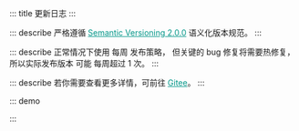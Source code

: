 ::: title 更新日志
:::

::: describe 严格遵循 <a style="color:#009688;" href="https://semver.org/lang/zh-CN/">Semantic Versioning 2.0.0</a> 语义化版本规范。
:::

::: describe 正常情况下使用 每周 发布策略， 但关键的 bug 修复将需要热修复，所以实际发布版本 可能 每周超过 1 次。
:::

::: describe 若你需要查看更多详情，可前往 <a style="color:#009688;" target="_blank" href="https://gitee.com/layui/layui-vue/releases">Gitee</a>。
:::

::: demo 
<template>
<lay-timeline>
<lay-timeline-item title="1.9.x">
    <ul> 
      <a name="1-9-8"></a> 
      <li> 
        <h3>1.9.9 <span class="layui-badge-rim">2023-03-30</span></h3> 
        <ul> 
          <li>[新增] layer 组件 moveOut 属性，默认只能在窗口内拖拽，如果你想让拖到窗外，那么设定 true 即可。</li>
          <li>[新增] layer 组件 moveEnd 回调函数，默认不会触发，如果你需要，设定 moveEnd: function(){} 即可。</li>
          <li>[新增] layer 组件 moveStart 回调函数，默认不会触发，如果你需要，设定 moveStart: function(){} 即可。</li>
          <li>[优化] es 产物 decode 没有被 Tree shaking, 从而造成应用构建产物体积过大的问题。</li>
        </ul>  
      </li>
    </ul>
    <ul> 
      <a name="1-9-8"></a> 
      <li> 
        <h3>1.9.8 <span class="layui-badge-rim">2023-03-30</span></h3> 
        <ul> 
          <li>[新增] upload 组件 onProgress 属性，上传过程回调，本质为 xhr.upload.onprogress 回调函数。</li>
          <li>[优化] table 组件 autoColsWidth 属性，支持树表的列宽计算。</li>
        </ul>  
      </li>
    </ul>
    <ul> 
      <a name="1-9-7"></a> 
      <li> 
        <h3>1.9.7 <span class="layui-badge-rim">2023-03-29</span></h3> 
        <ul> 
          <li>[新增] table 组件 autoColsWidth 属性，列宽自动计算，最大程度利用空间，默认为 false。</li>
          <li>[新增] date-picker 组件 range 属性为 true 且 type 属性为 time 的时间范围选择面板。</li>
          <li>[新增] layui-vue 安装的 options 选项 zIndex 配置，用于设置 layer 的 z-index 起始值。</li>
          <li>[修复] dropdown，select, date-picker 组件 disabled 属性，修改值报错。</li>
          <li>[修复] datepicker 组件 range 启用时，内容没有沾满实际宽度，从而导致诡异的后边距。</li>
          <li>[优化] table 组件 default-expand-all 属性，使其具备响应式的能力。</li>
        </ul>  
      </li>
    </ul>
    <ul> 
      <a name="1-9-6"></a> 
      <li> 
        <h3>1.9.6 <span class="layui-badge-rim">2023-03-24</span></h3> 
        <ul> 
          <li>[新增] volar 支持，提供 components.ts 配置文件，为 volar 的自动提示功能提供支持。</li>
          <li>[优化] sub-menu 组件 id 属性为非必填，常用于静态展示，不需要 id 属性完成联动的场景。</li>
          <li>[优化] menu-item 组件 id 属性为非必填，常用于静态展示，不需要 id 属性来完成联动的场景。</li>
          <li>[优化] table 组件 selectedKeys 与 expandKeys 属性，由 Recordable[] 修改为 string[] 类型。</li>
        </ul>  
      </li>
    </ul>
    <ul> 
      <a name="1-9-5"></a> 
      <li> 
        <h3>1.9.5 <span class="layui-badge-rim">2023-03-22</span></h3> 
        <ul> 
          <li>[修复] tree-select 组件 modelValue / v-model 属性为空，input 组件回显不更新的问题。</li>
          <li>[修复] autocomplete 组件 size 属性必填导致的控制台警告，调整该属性为非必填。</li>
          <li>[修复] tree-select 组件 multiple 属性启用时，v-model / modelValue 不支持 null 值的问题。</li>
          <li>[修复] select 组件 multiple 属性启用时, v-model / modelValue 不支持 null 值的问题。</li>
        </ul>  
      </li>
    </ul>
    <ul> 
      <a name="1-9-4"></a> 
      <li> 
        <h3>1.9.4 <span class="layui-badge-rim">2023-03-22</span></h3> 
        <ul> 
          <li>[新增] table 组件 resize 属性，用于开启列宽拉伸，columns 存在同名属性，可用于开启某一列宽拉伸。</li>
          <li>[新增] autocomplete 组件 size 属性，用于设置 input 输入框尺寸。</li>     
          <li>[新增] upload 组件 before-upload 属性，用于设置上传前回调，参数为 file | file[]，通过返回 false 来阻止上传。</li>
          <li>[优化] table 组件 header 样式，移除定位属性，避免与 layer 不必要的层级冲突。</li>
          <li>[修复] date-picker 组件月份面板，点击 1 月份选项被清空的问题。</li>
        </ul>  
      </li>
    </ul>
    <ul> 
      <a name="1-9-3"></a> 
      <li> 
        <h3>1.9.3 <span class="layui-badge-rim">2023-03-17</span></h3> 
        <ul> 
          <li>[新增] table 组件 table-border-radius Css3 变量。</li>     
          <li>[新增] dropdown 组件 dropdown-content-border-radius Css3 变量。 </li>
          <li>[优化] autocomplete 组件 selected 样式，输入内容与提示内容相匹配时，使用次色标注。 </li>
          <li>[优化] global-border-radius 变量对 dropdown 组件下拉面板的样式影响。 </li>
          <li>[优化] global-border-radius 变量对 table 组件样式影响。</li>
          <li>[优化] table 组件 page 分页栏样式，修改 select 高度为 26px。</li>
        </ul>  
      </li>
    </ul>
    <ul> 
      <a name="1-9-2"></a> 
      <li> 
        <h3>1.9.2 <span class="layui-badge-rim">2023-03-13</span></h3> 
        <ul> 
          <li>[新增] auto-complete 组件，带提示的文本输入框，用于辅助输入。<a href="https:/gitee.com/layui/layui-vue/issues/I6JSOA">#I6JSOA</a></li>     
          <li>[新增] page 组件 showPage 属性开启时, 显示首页直达功能，从而改善易用性。<a href="https://gitee.com/layui/layui-vue/issues/I69ZW6">#I69ZW6</a></li>
          <li>[优化] page 组件 limits 所依赖的原生 select 高度, 使其与其他元素保持一致。</li>
          <li>
              <h4 style="margin-bottom: 0px !important;font-weight: 500 !important;">autocomplete</h4>
              <ul>
                  <li>[新增] autocomplete 组件 name 属性, input 原生 name 属性。</li>
                  <li>[新增] autocomplete 组件 allow-clear 属性, 用于开启清空操作。</li>
                  <li>[新增] autocomplete 组件 disabled 属性, 用于设置输入框禁用状态。</li>
                  <li>[新增] autocomplete 组件 placeholder 属性, 用于设置输入框提示信息。</li>
                  <li>[新增] autocomplete 组件 fetchSuggestions 属性, 输入时的回调方法，用于查询建议列表。</li>
                  <li>[新增] autocomplete 组件 contentStyle 属性, 继承至 dropdown 组件，用于设置下拉面板的 style 属性。</li>
                  <li>[新增] autocomplete 组件 contentClass 属性, 继承至 dropdown 组件，用于设置下拉面板的 class 属性。</li>
                  <li>[新增] autocomplete 组件 autoFitWidth 属性, 继承至 dropdown 组件，继承至 dropdown 组件，用于设置下拉面板是否与输入框宽度相同。</li>
              </ul>
          </li>
        </ul>  
      </li>
    </ul>
    <ul> 
      <a name="1-9-1"></a> 
      <li> 
        <h3>1.9.1 <span class="layui-badge-rim">2023-03-09</span></h3> 
        <ul>      
          <li>[新增] page 组件 showPage 属性开启时, 显示最后一页直达功能，从而改善易用性。<a href="https://gitee.com/layui/layui-vue/issues/I69ZW6">#I69ZW6</a></li>
          <li>[修复] table 组件 columns 中 type 属性为 number 的列，不会被导出的问题。<a href="https://gitee.com/layui/layui-vue/issues/I6KXVD">#I6KXVD</a></li>
          <li>[修复] table 组件导出功能，如果匹配不到字段不创建列结构，导致 excel 整体错位的问题。<a href="https://gitee.com/layui/layui-vue/issues/I6KXVD">#I6KXVD</a></li>
          <li>[修复] table 组件 columns 中包含 children 属性的 column 设置 fixed 属性不生效的问题。<a href="https://gitee.com/layui/layui-vue/issues/I6L4AY">#I6L4AY</a></li>
          <li>[优化] table 组件 columns 中 type 属性为 checkbox 或 radio 的列，不再被导出。<a href="https://gitee.com/layui/layui-vue/issues/I6KXVD">#I6KXVD</a></li>
        </ul>  
      </li>
    </ul>
    <ul> 
      <a name="1-9-0"></a> 
      <li> 
        <h3>1.9.0 <span class="layui-badge-rim">2023-03-05</span></h3> 
        <ul>      
          <li>[新增] input 组件 focus 与 blur 方法, 通过方法调用促使 input 获取焦点。</li>
          <li>[新增] textarea 组件 focus 与 blur 方法, 通过方法调用促使 textarea 获取焦点。</li>
          <li>[新增] types 目录 components.d.ts 声明文件, web-types.json, attributes.json 和 tags.json 配置文件。</li>
          <li>[优化] upload 组件 cutOptions.layerOption.area 属性, 默认值由 ["640px","640px"] 修改为 "auto"。</li>
          <li>[优化] select 组件 multiple 属性为 true 时, 传递非 array 类型数据时的异常信息。</li>
          <li>[重要] upload 组件 multiple 为 false 时, 上传时 file[0] 字段修改为 file 字段。<span style="color:red;">破坏性</span></li>
          <li>
              <h4 style="margin-bottom: 0px !important;font-weight: 500 !important;">layer</h4>
              <ul>
                  <li>[新增] layer 组件 footer 插槽, 自定义底部内容, 用于完成高度自定义的操作栏。</li>
                  <li>[新增] layer 组件 btn 数组内对象的 disabled 属性, 用于设置 button 的禁用状态。 </li>
                  <li>[新增] layer 组件 offset 属性 `tl` `tr` `bl` `br` 可选值, 在 drawer 模式时, 首个字母决定动画方向。</li>
                  <li>[修复] layer 组件 offset 属性为 `t` `l` `b` `r`, 并且宽高不是 100% 时, 位置不居中的问题。</li>
                  <li>[修复] layer 组件 title 属性作为 ref 响应值时, 内容高度不随之动态计算, 而导致内容超出窗体本身尺寸。</li>
                  <li>[修复] layer 组件 type 属性为 4 或 `drawer` 并且 offset 属性缺省的情况下弹窗居中显示的问题。</li>
                  <li>[修复] layer 组件 z-index 属性不为空时, 在操作弹窗时会被置顶逻辑覆盖的问题, 优化为 z-index 存在值时, 禁用置顶。</li>
                  <li>[修复] layer 组件 offset 属性的单位为 % 时, 实际位置会减去弹窗宽高/2长度的问题。</li>
                  <li>[优化] layer 组件 type 属性为 notifiy 或 4 类型的样式, 关闭按钮的位置, 标题与内容间距, 边框颜色与阴影等。</li>
                  <li>[优化] layer 组件 area 属性高度自适应, 并兼容一下三种高度自适应写法 area: "300px" || ["300px", "auto"] || ["300px"]。</li>
                  <li>[优化] layer 组件 type 属性为 photos 时, 标题闪烁的问题, 调整为淡入淡出。</li>
                  <li>[优化] layer 组件 content 高度自适应逻辑, 由 js 计算调整为 flex 响应式布局。</li>
                  <li>[升级] layer-vue 到 1.6.0 版本。</li>
              </ul>
          </li>
        </ul>  
      </li>
    </ul>
</lay-timeline-item>
<lay-timeline-item title="1.8.x">
    <ul> 
      <a name="1-8-10"></a> 
      <li> 
        <h3>1.8.10 <span class="layui-badge-rim">2023-02-19</span></h3> 
        <ul>
          <li>[修复] layer 与 dropdown 的层级错误, 无法在 layer 中正常显示的问题。</li>
        </ul>  
      </li>
    </ul>
    <ul> 
      <a name="1-8-9"></a> 
      <li> 
        <h3>1.8.9 <span class="layui-badge-rim">2023-02-19</span></h3> 
        <ul>
          <li>[修复] layer 组件在创建多个时, z-index 层级无法自增的问题。</li>
          <li>[修复] upload 组件裁剪后的文件固定为 image/png 类型, 与裁剪前不一致的问题。</li>
          <li>[优化] 公共工具打包到 badge 目录的问题, 在 es 模式时 badge 组件被其他组件导入的问题。</li>
          <li>[优化] upload 组件 cut-options 属性, 修复其响应式特性失效的问题。</li>
          <li>[优化] layer 组件在点击标题时, 置于所有已存在的弹出层最顶部。</li>
          <li>[优化] 移除 vue/reactivity 在源码中的使用, 从而改善打包。 </li>
          <li>[升级] @vueuse/core 到 9.12.0 版本。</li>
          <li>[升级] layer-vue 到 1.4.9 版本。</li>
        </ul>  
      </li>
    </ul>
    <ul> 
      <a name="1-8-8"></a> 
      <li> 
        <h3>1.8.8 <span class="layui-badge-rim">2023-02-17</span></h3> 
        <ul>
          <li>[修复] layer 组件 z-index 缺少响应式特性的问题。 </li>
          <li>[修复] page 组件 showPage 为 true 时, 上下页操作处于禁用状态的问题。</li>
          <li>[升级] layer-vue 1.4.8 版本。</li>
        </ul>  
      </li>
    </ul>
    <ul> 
      <a name="1-8-7"></a> 
      <li> 
        <h3>1.8.7 <span class="layui-badge-rim">2023-02-06</span></h3> 
        <ul>
          <li>[新增] tree 组件 expandKeys 属性, 用于设置展开节点</li>
          <li>[新增] cascader 组件 changeOnSelect 属性，用于开启选择即改变功能。</li>
          <li>[新增] textarea 组件 autosize 属性, 根据内容宽度自适应默认高度。</li>
          <li>[新增] textarea 组件 rols 属性, 原生属性。</li>
          <li>[新增] textarea 组件 cols 属性, 原生属性。</li>
          <li>[修复] textarea 组件 width 和 height 样式不生效的问题。</li>
        </ul>  
      </li>
    </ul>
    <ul> 
      <a name="1-8-6"></a> 
      <li> 
        <h3>1.8.6 <span class="layui-badge-rim">2023-02-03</span></h3> 
        <ul>
          <li>[新增] table 组件列插槽 row column rowIndex columnIndex 参数。</li>
          <li>[修复] upload 组件 before 事件重复回调的问题。</li>
          <li>[修复] upload 组件 layerOption 设置后，默认配置失效的问题。</li>
          <li>[过时] table 组件列插槽 data 参数。</li>
        </ul>  
      </li>
    </ul>
    <ul> 
      <a name="1-8-5"></a> 
      <li> 
        <h3>1.8.5 <span class="layui-badge-rim">2023-01-24</span></h3> 
        <ul>
          <li>[修复] upload 组件 cutOption 配置中 copperOption 属性不生效的问题。</li>
          <li>[修复] form-item 组件在 unmounted 卸载时，不会在 form 中注销，导致不正确的验证逻辑。</li>
          <li>[修复] table 组件 columns 多级表头 children 配置启用时，尾节点的右边框不显示。</li>
        </ul>  
      </li>
    </ul>
    <ul> 
      <a name="1-8-4"></a> 
      <li> 
        <h3>1.8.4 <span class="layui-badge-rim">2023-01-11</span></h3> 
        <ul>
          <li>[新增] table 组件 customSlot 插槽 column 参数，用于获取当前渲染的列信息。</li>
          <li>[修复] tree-select 组件 v-model 属性设置 null 与 undefined 时，placeholder 不生效。</li>
          <li>[修复] select 组件 v-model 属性设置 null 与 undefined 时，placeholder 不生效。</li>
          <li>[修复] table 组件 columns 属性配置 children 插槽不生效的问题。</li>
        </ul>  
      </li>
    </ul>
    <ul> 
      <a name="1-8-3"></a> 
      <li> 
        <h3>1.8.3 <span class="layui-badge-rim">2023-01-06</span></h3> 
        <ul>
          <li>[修复] tree-select 组件多选模式点击节点产生错误异常的问题。</li>
          <li>[修复] tree-select 组件 checkStrictly 属性为 false 时，删除父节点子节点不删除的问题。</li>
          <li>[修复] date-picker 组件范围选择，type 属性为 yearmonth 时右下角仍展示具体日期的问题。</li>
          <li>[修复] input 组件 style 属性 border-radius 设置过大导致的边角缺失。</li>
          <li>[修复] input 组件 type 属性为 number 时显示原生加减操作的问题。</li>
          <li>[文档] 主题配置 "重置配置" 功能实现。</li>
        </ul>  
      </li>
    </ul>
    <ul> 
      <a name="1-8-2"></a> 
      <li> 
        <h3>1.8.2 <span class="layui-badge-rim">2022-12-29</span></h3> 
        <ul>
          <li>[修复] select 组件多选模式 placeholder 在有选中值时仍显示的问题。</li>
          <li>[修复] tree-select 组件多选模式 placeholder 在有选中值时仍显示的问题。</li>
          <li>[修复] tree-select 组件多选模式点击 + - 号仍触发 change 事件的问题。</li>
        </ul>  
      </li>
    </ul>
    <ul> 
      <a name="1-8-1"></a> 
      <li> 
        <h3>1.8.1 <span class="layui-badge-rim">2022-12-29</span></h3> 
        <ul>
          <li>[修复] badge 组件 color 属性失效的问题。</li>
          <li>[修复] barcode 组件属性缺少响应式的能力。 </li>
          <li>[修复] treeSelect 多选模式 值 无法删除的问题。</li>
          <li>[修复] treeSelect 多选模式 change 事件多次触发的问题。</li>
          <li>[修复] qrcode 组件 backgroundColor 属性必填警告。</li>
          <li>[修复] qrcode 组件属性缺少响应式的能力。 </li>
          <li>[修复] qrcode 组件 width 属性必填警告。</li>
          <li>[修复] qrcode 组件 color 属性必填警告。</li>
        </ul>  
      </li>
    </ul>
    <ul> 
      <a name="1-8-0"></a> 
      <li> 
        <h3>1.8.0 <span class="layui-badge-rim">2022-12-29</span></h3> 
        <ul>
          <li>
            <h4 style="margin-bottom: 0px !important;font-weight: 500 !important;">Tree Select</h4>
              <ul>
                <li>[新增] tree-select 组件 v-model 属性，用于设置当前选择值。</li>
                <li>[新增] tree-select 组件 data 属性，用于设置树数据。</li>
                <li>[新增] tree-select 组件 multiple 属性，用于设置开启多选模式。</li>
                <li>[新增] tree-select 组件 allow-clear 属性，用于开启清空操作。</li>
                <li>[新增] tree-select 组件 disabled 属性，用于禁用选择。</li>
                <li>[新增] tree-select 组件 placeholder 属性，用于设置提示信息。</li>
                <li>[新增] tree-select 组件 checkStrictly 属性，用于禁用复选框的级联逻辑。</li>
                <li>[新增] tree-select 组件 collapseTagsTooltip 属性，用于开启多选值折叠显示。</li>
                <li>[新增] tree-select 组件 minCollapsedNum 属性，用于设置超过指定标签数量后开启折叠。</li>
                <li>[新增] tree-select 组件 size 属性，用于设置组件尺寸。</li>
              </ul>
          </li>
          <li>
            <h4 style="margin-bottom: 0px !important;font-weight: 500 !important;">Qrcode</h4>
              <ul>
                <li>[新增] qrcode 组件 text 属性，用于设置二维码实际值。</li>
                <li>[新增] qrcode 组件 color 属性，用于设置二维码前景色。</li>
                <li>[新增] qrcode 组件 background-color 属性，用于设置二维码背景色。</li>
                <li>[新增] qrcode 组件 width 属性，用于设置二维码宽度。</li>
              </ul>
          </li>
          <li>
            <h4 style="margin-bottom: 0px !important;font-weight: 500 !important;">Barcode</h4>
              <ul>
                <li>[新增] barcode 组件 value 属性，用于设置条形码实际值。</li>
                <li>[新增] barcode 组件 line-color 属性，用于设置条形码颜色。</li>
                <li>[新增] barcode 组件 width 属性，用于设置条形码每条之间的宽度。</li>
                <li>[新增] barcode 组件 height 属性，用于设置条形码高度。</li>
                <li>[新增] barcode 组件 margin 属性，用于设置条形码周边空白间距。</li>
                <li>[新增] barcode 组件 displayValue 属性，用于设置显示条形码实际值。</li>
                <li>[新增] barcode 组件 text 属性，用于覆盖默认的文本信息。</li>
                <li>[新增] barcode 组件 background 属性，用于设置条形码背景色。</li>
                <li>[新增] barcode 组件 format 属性，用于设置条形码类型。</li>
              </ul>
          </li>
          <li>
            <h4 style="margin-bottom: 0px !important;font-weight: 500 !important;">其他</h4>
              <ul>
                <li>[新增] menu-item 组件 to 属性，路由目标地址，设置该属性后，开启 router 模式。</li>
                <li>[修复] table 组件 column 配置值变动时，旧的 column 配置未被清空的问题。</li>
                <li>[修复] cascader 组件 v-model 属性不为空时，初始化触发 change 回调的问题。</li>
                <li>[修复] cascader 组件 v-model 属性值更新时，回显失效的问题。</li>
                <li>[修复] badge 组件 theme 属性未设置时, 水波纹效果不生效。</li>
                <li>[修复] icon-picker 组件 class 的错误命名。</li>
                <li>[优化] input 组件 allow-clear 属性，默认不显示清空按钮，鼠标移入后展示。</li>
                <li>[优化] textarea 组件 allow-clear 属性，默认不显示清空按钮，鼠标移入后展示。</li>
                <li>[优化] select 组件 allow-clear 属性，默认不显示清空按钮，鼠标移入后展示。</li>
                <li>[优化] icon-picker 组件 allow-clear 属性，默认不显示清空按钮，鼠标移入后展示。</li>
                <li>[优化] table 组件 column 配置 type 为 number 类型时，起始坐标结合分页数据。</li>
              </ul>
          </li>
        </ul>  
      </li>
    </ul>
  </lay-timeline-item>
  <lay-timeline-item title="1.7.x">
    <ul> 
      <a name="1-7-13"></a> 
      <li> 
        <h3>1.7.13 <span class="layui-badge-rim">2022-12-18</span></h3> 
        <ul>
          <li>[修复] select 组件多选模式设置 style 属性 width 宽度失效问题。</li>
          <li>[修复] transfer 组件 search-method 设置后默认检索逻辑仍生效的问题。</li>
          <li>[修复] transfer 组件 width 属性受 flex 影响宽度不稳定的问题。</li>
          <li>[修复] tab 组件在夜间模式下默认样式与卡片样式出现额外的白色边框。</li>
          <li>[优化] transfer 组件 search 属性开启时，拼字阶段仍触发搜索的问题。</li>
          <li>[优化] router 路由拦截添加 nprogress 加载过渡动画。</li>
        </ul>  
      </li>
    </ul>
      <ul> 
      <a name="1-7-12"></a> 
      <li> 
        <h3>1.7.12 <span class="layui-badge-rim">2022-12-15</span></h3> 
        <ul>
          <li>[新增] transfer 组件 leftTitle 插槽, 自定义左侧标题。</li>
          <li>[新增] transfer 组件 rightTitle 插槽, 自定义右侧标题。</li>
          <li>[新增] transfer 组件 search-method 方法，自定义搜索逻辑。</li>
          <li>[新增] tag-input 组件 append 插槽, 用于前缀自定义内容。</li>
          <li>[新增] tag-input 组件 prepend 插槽, 用于后缀自定义内容。</li>
          <li>[新增] select 组件 append 插槽, 用于前缀自定义内容。</li>
          <li>[新增] select 组件 prepend 插槽，用于后缀自定义内容。</li>
          <li>[新增] split-panel-item 组件 space 属性百分比数值支持。</li>
          <li>[修复] icon-picker 组件按需加载 lay-icon 无法解析的警告。</li>
          <li>[修复] transfer 组件 dataSource 配置不存在 title 属性时产生异常。</li>
          <li>[修复] table 组件 columns 属性动态修改后表格不刷新的响应式问题。</li>
        </ul>  
      </li>
    </ul>
    <ul> 
      <a name="1-7-11"></a> 
      <li> 
        <h3>1.7.11 <span class="layui-badge-rim">2022-12-05</span></h3> 
        <ul>
          <li>[新增] tab 组件鼠标滚动功能, 兼容移动端 touch 事件。</li>
          <li>[新增] textarea 组件 autosize 属性, 根据内容自适应大小。</li>
          <li>[新增] icon-picker 组件 allow-clear 属性, 开启清空操作。</li>
          <li>[修复] button 组件 夜间模式 下, 普通按钮边框高亮与背景色不一致的问题。</li>
          <li>[修复] cascader 组件 v-model 属性不为空时, 无法正常回显。</li>
          <li>[修复] select 组件 muilpart 为 true 时候 placeholder 属性无效。</li>
          <li>[修复] page-header 组件 backIcon 插槽 html 中使用无效。</li>
          <li>[优化] checkbox 组件 默认主题 下, 勾选框多余的左边框。</li>
          <li>[优化] icon-picker 组件 下拉 图标, 在打开关闭时赋予不同的状态。</li>
          <li>[优化] table 组件 .layui-table-total 背景色 fixed 字段不生效的问题。</li>
          <li>[优化] layer 组件 success 回调执行时机。</li>
        </ul> 
      </li>
    </ul>
    <ul> 
      <a name="1-7-10"></a> 
      <li> 
        <h3>1.7.10 <span class="layui-badge-rim">2022-11-30</span></h3> 
        <ul>
          <li>[修复] select 组件 search-method 属性, 自定义搜索逻辑不生效。</li>
          <li>[优化] select 组件文档, 简化使用案例。</li>
        </ul> 
      </li>
    </ul>
    <ul> 
      <a name="1-7-9"></a> 
      <li> 
        <h3>1.7.9 <span class="layui-badge-rim">2022-11-22</span></h3> 
        <ul>
          <li>[新增] select 组件 search-method 属性, 允许自定义搜索逻辑。</li>
          <li>[修复] tag 组件 max-width 属性, 内容超出后 `...` 省略符缺失。</li>
          <li>[修复] table 组件 column 属性 align 配置失效, 该问题仅存在 1.7.8 版本。</li>
          <li>[修复] select 组件 build 后, 选中内容无法正确回显。</li>
          <li>[修复] tab 组件 build 后, tab-item 无法正确显示, 在嵌套 v-for 时。</li>
          <li>[修复] table 组件 default-toolbar 在配置数组时, 未按顺序渲染。</li>
        </ul> 
      </li>
    </ul>
    <ul> 
      <a name="1-7-8"></a> 
      <li> 
        <h3>1.7.8 <span class="layui-badge-rim">2022-11-19</span></h3> 
        <ul>
          <li>[新增] upload 组件 auto 属性, 是否自动上传配置。</li>
          <li>[修复] table 组件 ellipsisTooltip 属性不生效。</li>
          <li>[优化] backtop 组件部分浏览器版本无法正常返回顶部。</li>
          <li>[优化] date-picker 组件 btn 操作 border-radius 样式细节。</li>
          <li>[优化] tag-input 组件 maxWidth 属性默认为 100%。</li>
          <li>[优化] tag-input 组件 tagWidth 超出 input 宽度时自动省略文本。</li>
          <li>[优化] table 组件 default-toolbar 属性支持 Array 类型, 举例：['print']。</li>
          <li>[优化] select 组件 dropdown 关闭时统一清空 search 内容。</li>
        </ul> 
      </li>
    </ul>
    <ul> 
      <a name="1-7-7"></a> 
      <li> 
        <h3>1.7.7 <span class="layui-badge-rim">2022-11-11</span></h3> 
        <ul>
          <li>[新增] upload 组件 text 属性, 设置上传描述。</li>
          <li>[新增] upload 组件 dragText 属性, 设置拖拽面板提示信息。</li>
          <li>[修复] select-option 组件 default 插槽内容为多层元素时, 使用 label 属性值作为回显。</li>
          <li>[修复] input-number 组件 step 设置为小数时精度丢失的问题。</li>
          <li>[修复] tooltip 组件临近屏幕边界, 三角位置显示错误。</li>
          <li>[优化] select-option 组件 多选 模式只能点击复选框的问题。</li>
          <li>[优化] select 组件 search 事件在拼字时触发的问题。</li>
          <li>[优化] select 组件 change 事件触发时机不恰当的问题。</li>
        </ul> 
      </li>
    </ul>
    <ul> 
      <a name="1-7-6"></a> 
      <li> 
        <h3>1.7.6 <span class="layui-badge-rim">2022-11-09</span></h3> 
        <ul>
          <li>[新增] page-header 组件 back-icon 插槽, 自定义返回图标。</li>
          <li>[新增] page-header 组件 back-icon 属性, 自定义返回图标。</li>
          <li>[修复] input-number 组件 step 设置为小数时精度丢失的问题。</li>
          <li>[修复] datePicker 组件 年选择器 清空后再点击确定回显错误。</li>
          <li>[修复] select 组件 单选模式 与 多选模式 清空操作样式不统一的问题。</li>
          <li>[修复] select 组件 单选模式 与 多选模式 下拉宽度不一致的问题。</li>
          <li>[修复] select 组件 多选模式 @search 事件不生效的问题。</li>
          <li>[优化] select 组件 label 属性不兼容 number 类型。</li>
          <li>[优化] select-option 组件 label 属性为 null 时, 单选不展示。</li>
          <li>[优化] select-option 组件 label 属性为 null 时, 搜索报错。</li>
          <li>[优化] datePicker 组件 新增change,blur,foucs事件。</li>
        </ul> 
      </li>
    </ul>
    <ul> 
      <a name="1-7-5"></a> 
      <li> 
        <h3>1.7.5 <span class="layui-badge-rim">2022-11-06</span></h3> 
        <ul>
          <li>[修复] select 组件单选模式验证失败后边框无变化的问题。</li>
          <li>[修复] tooltip 组件临近屏幕边界, 三角位置显示错误。</li>
          <li>[修复] upload 组件开启 cut 裁剪属性, 取消上传仍会弹出裁剪界面。</li>
          <li>[修复] upload 组件开启 cut 裁剪属性, 多次上传同文件, 非首次都不会弹出裁剪框。</li>
          <li>[优化] collapse 组件 collapseTransition 属性开启时, 为下拉图标增加转场动画。</li>
        </ul> 
      </li>
    </ul>
    <ul> 
      <a name="1-7-4"></a> 
      <li> 
        <h3>1.7.4 <span class="layui-badge-rim">2022-11-04</span></h3> 
        <ul>
          <li>[新增] button 按钮 active 效果。</li>
          <li>[新增] input 组件 max 与 min 属性, 用于控制 number 类型下手动输入值的范围。</li>
          <li>[修复] textarea 组件边框 hover 状态颜色和其它 form 系列组件不一样的问题。</li>
          <li>[修复] tag-input 组件获取焦点与 hover 状态和其它 form 系列组件不一样的问题。</li>
          <li>[修复] upload 组件多次上传同一文件时，除了第一次都无法正常触发到@before和@done 事件。</li>
          <li>[修复] select 组件 slots 无法正常解决注释的问题。</li>
          <li>[修复] tab 组件 slots 无法正常解决注释与 v-if 的问题。</li>
          <li>[修复] select 单选模式和多选模式, 鼠标悬停时边框颜色不一样的问题。</li>
          <li>[修复] textarea 双向绑定在拼字时触发更新的问题。</li>
          <li>[修复] input-number 组件 disabled-input 属性开启时，点击减号无效。</li>
          <li>[修复] input-number 的 min 和 max 属性在手动输入值的场景下无效。</li>
          <li>[修复] button 组件 disabled 属性无效。</li>
          <li>[修复] button-group 组件, 个别类型无法正常显示分割线。</li>
          <li>[修复] select 组件禁用后 仍能清空的问题。</li>
          <li>[修复] input-number 组件无法手动输入负数的问题。</li>
          <li>[修复] input-number 组件清空内容，输入框失去焦点后数字复显的问题。</li>
          <li>[修复] input-number 组件设置步长点击增加，直接拼接字符串的问题。</li>
          <li>[修复] textarea 和 select 验证失败后边框颜色没有变成红色。</li>
        </ul> 
      </li>
    </ul>
    <ul> 
      <a name="1-7-3"></a> 
      <li> 
        <h3>1.7.3 <span class="layui-badge-rim">2022-10-27</span></h3> 
        <ul>
          <li>[修复] table 组件 滚动条 拖拽时 header 产生错位。</li>
          <li>[修复] layer 组件 notifiy 类型 css 丢失的问题。</li>
          <li>[优化] layer 组件 notifiy 类型 class 命名规范。</li>
          <li>[升级] layer-vue 1.4.7 版本。</li>
        </ul> 
      </li>
    </ul>
    <ul> 
      <a name="1-7-2"></a> 
      <li> 
        <h3>1.7.2 <span class="layui-badge-rim">2022-10-26</span></h3> 
        <ul>
          <li>[优化] input 组件 disabled 属性禁用效果。</li>
          <li>[优化] textarea 组件 disabled 属性禁用效果。</li>
          <li>[优化] switch 组件 disabled 属性禁用效果。</li>
          <li>[优化] select 组件 disabled 属性禁用效果。</li>
          <li>[优化] tag-input 组件 disabled 属性禁用效果。</li>
          <li>[优化] color-picker 组件 disabled 属性禁用效果。</li>
          <li>[优化] cascader 组件 disabled 属性禁用效果。</li>
          <li>[优化] icon-picker 组件 disabled 属性禁用效果。</li>
        </ul> 
      </li>
    </ul>
    <ul> 
      <a name="1-7-1"></a> 
      <li> 
        <h3>1.7.1 <span class="layui-badge-rim">2022-10-26</span></h3> 
        <ul>
          <li>[新增] date-picker 组件 placeholder 属性 array 类型兼容。</li>
          <li>[修复] date-picker 组件 range 属性为 true 时的 国际化 翻译失效。</li> 
          <li>[修复] date-picker 组件 range 属性为 true 时的 lay-dropdown 无法解析警告。</li>
          <li>[修复] upload 组件 裁剪 案例不生效问题, 前提需要 acceptMime 为 images 值。</li>
          <li>[优化] upload 组件 i18n 国际化支持。</li>
        </ul> 
      </li>
    </ul>
    <ul> 
      <a name="1-7-0"></a> 
      <li> 
        <h3>1.7.0 <span class="layui-badge-rim">2022-10-24</span></h3> 
        <ul>
          <li>[新增] select 组件 contentClass 属性, 用于自定义内容区域 class 属性。</li>
          <li>[新增] select 组件 contentStyle 属性, 用于自定义内容区域 style 属性。</li>
          <li>[新增] icon-picker 组件 disabled 属性, 禁用颜色选择。</li>
          <li>[新增] icon-picker 组件 contentClass 属性, 用于自定义内容区域 class 属性。</li>
          <li>[新增] icon-picker 组件 contentStyle 属性, 用于自定义内容区域 style 属性。</li>
          <li>[新增] color-picker 组件 disabled 属性, 禁用图标选择。</li>
          <li>[新增] color-picker 组件 contentClass 属性, 用于自定义内容区域 class 属性。</li>
          <li>[新增] color-picker 组件 contentStyle 属性, 用于自定义内容区域 style 属性。</li>
          <li>[新增] cascader 组件 disabled 属性, 禁用数据选择。</li>
          <li>[新增] cascader 组件 contentClass 属性, 用于自定义内容区域 class 属性。</li>
          <li>[新增] cascader 组件 contentStyle 属性, 用于自定义内容区域 style 属性。</li>
          <li>[新增] date-picker 组件 contentClass 属性, 用于自定义内容区域 class 属性。</li>
          <li>[新增] date-picker 组件 contentStyle 属性, 用于自定义内容区域 style 属性。</li>
          <li>[修复] date-picker 组件 type 属性为 date 值, range 属性为 true 时, 结束月份出现 13 月的问题。</li>
          <li>[修复] space 组件 size 属性使用内置 string ['md','sm'] 不生效的问题。</li>
          <li>[修复] table 组件 datasource 为空, 表头超出宽度无法滚动的问题。</li>
          <li>[修复] page 组件 pages 属性起始页计算逻辑, 在接近尾页时 pages 页码不对应的问题。</li>
          <li>[修复] select 组件 multiple 与 disabled 属性同时为 true 时, 禁用效果失效。</li>
          <li>[删除] select 组件 show-empty 属性, 由用户自定义 select-option 代替。</li>
          <li>[删除] select 组件 empty-message 属性, 由用户自定义 select-option 代替。</li>
          <li>[删除] select 组件 placeholder, searchPlaceholder 属性默认值, 由使用者提供。</li>
          <li>[优化] select 组件 disabled 属性效果, hover 状态显示禁用光标, 并保持 border 颜色不变。</li>
          <li>[优化] input 组件 disabled 属性效果, hover 状态保持 border 颜色不变。</li>
          <li>[优化] switch 组件 disabled 属性效果, 光标移入圆形白色按钮不显示禁用光标。</li>
          <li>[优化] tag-input 组件 disabled 属性效果, 与其他组件保持相同设计规范。</li>
          <li>[优化] date-picker, empty, page 组件支持 i18n 国际化。</li>
        </ul> 
      </li>
    </ul>
  </lay-timeline-item>
  <lay-timeline-item title="1.6.x">
    <ul> 
      <a name="1-6-9"></a> 
      <li> 
        <h3>1.6.9 <span class="layui-badge-rim">2022-10-18</span></h3> 
        <ul>
          <li>[修复] select 组件内部维护 options 时导致的内存溢出问题。</li>
          <li>[修复] select 组件单选模式 showSearch 属性开启时, 输入框循环重置的问题。</li>
          <li>[修复] upload 组件 drag 为 true 时, 获取拖拽文件 files 集合失败, 无法正常上传。</li>
          <li>[优化] layer 组件 id 属性, 当值相同时仅保留最新的弹出层实例。</li>
          <li>[升级] layer-vue 1.4.6 版本。</li> 
        </ul> 
      </li>
    </ul>
    <ul> 
      <a name="1-6-8"></a> 
      <li> 
        <h3>1.6.8 <span class="layui-badge-rim">2022-10-14</span></h3> 
        <ul>
          <li>[修复] upload 组件 drag 为 false 时的 removeEventListener 警告。</li>
          <li>[修复] upload 组件销毁 drap drapenter dragover 事件未注销。</li>
        </ul> 
      </li>
    </ul>
    <ul> 
      <a name="1-6-7"></a> 
      <li> 
        <h3>1.6.7 <span class="layui-badge-rim">2022-10-13</span></h3> 
        <ul>
          <li>[修复] menu 组件 ident 属性带来的 typescript 警告。</li>
          <li>[修复] tansfer 组件 data-source 属性缺少响应式的特性。</li>
          <li>[修复] upload 组件 drag 属性开启后, 拖拽上传无效的问题。</li>
          <li>[优化] switch 组件 on-switch-text 和 un-switch-text 属性, 为描述提供适当边距。</li>
          <li>[优化] config-provider 组件 dark-partial 属性默认值, 降低整体饱和度。</li>
        </ul> 
      </li>
    </ul>
    <ul> 
      <a name="1-6-6"></a> 
      <li> 
        <h3>1.6.6 <span class="layui-badge-rim">2022-10-11</span></h3> 
        <ul>
          <li>[新增] menu 组件 ident 属性, 用于开启目录缩进与缩进尺寸。</li>
          <li>[新增] table 组件 column 配置 total-row-method 属性, 用于自定义列统计逻辑。</li>
          <li>[修复] table 组件 column 配置 fixed 属性, 特殊情况下的列空白问题。</li>
          <li>[修复] talle 组件 table-row 行 algin 等属性, 不跟随 column 列配置的问题。</li>
          <li>[修复] table 组件 table-row 行 fixed 属性不生效的问题。</li>
        </ul> 
      </li>
    </ul>
    <ul> 
      <a name="1-6-5"></a> 
      <li> 
        <h3>1.6.5 <span class="layui-badge-rim">2022-10-11</span></h3> 
        <ul>
          <li>[新增] datePicker 组件 type 属性为 date 与 datetime 时, 支持时间戳传入。</li>
          <li>[修复] datePicker 组件 type 属性为 dateTime 时 同时选择日期与时间不生效问题。</li>
          <li>[修复] datepicker 组件 type 属性为 mouth 时, v-model 为 number 类型时, 月份选择显示NaN。</li>
          <li>[修复] tree 组件 checkedKeys 属性赋值默认子集全部选中的问题。</li>
          <li>[修复] layer 组件在高版本 google 中的 event.path 警告信息。</li>
          <li>[修复] select-option 组件 default 插槽不可用的问题。</li>
        </ul> 
      </li>
    </ul>
    <ul> 
      <a name="1-6-4"></a> 
      <li> 
        <h3>1.6.4 <span class="layui-badge-rim">2022-10-09</span></h3> 
        <ul>
          <li>[修复] radio 组件 value 属性不兼容 number 类型而导致类型警告。</li>
          <li>[修复] table 组件 .layui-table-body 增加过渡动画后, 修改 height 样式, 导致 header 错位。</li>
          <li>[修复] select-option 组件在伴随 v-if 指令时导致无法正常渲染。</li>
        </ul> 
      </li>
    </ul>
    <ul> 
      <a name="1-6-3"></a> 
      <li> 
        <h3>1.6.3 <span class="layui-badge-rim">2022-10-08</span></h3> 
        <ul>
          <li>[修复] select 组件 option 子组件 hover 样式缺失。</li>
          <li>[修复] select 组件下拉图标在选择 option 后状态不重置的问题。</li>
          <li>[修复] select 组件多选模式, 选项无法手动删除的问题。</li>
          <li>[修复] layer 组件 end 回调函数多次触发的问题。</li>
        </ul> 
      </li>
    </ul>
    <ul> 
      <a name="1-6-2"></a> 
      <li> 
        <h3>1.6.2 <span class="layui-badge-rim">2022-10-07</span></h3> 
        <ul>
          <li>[修复] upload 组件 size 属性提示信息单位换算错误。</li>
          <li>[修复] tree 组件 checkStrictly 属性为 true 时, 初始数据仍关联选择。</li>
          <li>[修复] icon-picker 组件 v-model 缺失响应式特性。</li>
          <li>[修复] select-option 组件 hover 状态的选择样式。</li>
          <li>[升级] 升级 vue 3.2.40 与 typescript 4.8.4。</li>
        </ul> 
      </li>
    </ul>
    <ul> 
      <a name="1-6-1"></a> 
      <li> 
        <h3>1.6.1 <span class="layui-badge-rim">2022-10-06</span></h3> 
        <ul>
          <li>[修复] layer 组件 v-model 默认为 true 时弹出层不显示的问题。</li>
          <li>[修复] layer 组件 success 回调函数属性默认显示时不触发的问题。</li>
          <li>[修复] layer 组件 msg 调用 content-height 内容高度计算不正确。</li>
          <li>[修复] layer 组件 btn 与 close 操作抖动的问题。</li>
          <li>[升级] layer-vue 1.4.3 版本。</li>
        </ul> 
      </li>
    </ul>
    <ul> 
      <a name="1-6-0"></a> 
      <li> 
        <h3>1.6.0 <span class="layui-badge-rim">2022-10-04</span></h3> 
        <ul>
          <li>[新增] tree 组件 checkStrictly 属性, 开启复选框时解除父子联动关系, 默认为 false。</li>
          <li>[修复] tree 组件 title 自定义标题插槽, 不生效的问题。</li>
          <li>[修复] tree 组件 node 配置 disabled 启用时, @node-click 事件仍触发的问题。</li>
          <li>[修复] select 组件 multiple 开启时, 值不存在时导致控制台异常。</li>
          <li>[修复] timeline 组件 title 属性必填警告。</li>
          <li>[修复] cascader 组件 trigger 属性必填警告。</li>
          <li>[修复] select-option 组件 value 属性 number 类型值警告。</li>
          <li>[修复] checkbox 组件 value 属性 number 类型值警告。</li>
          <li>[修复] checkbox 组件 label 属性与 default 插槽不设置, layui-checkbox-label 元素仍存在的问题。</li>
          <li>[修复] tree 组件 show-checkbox 为 true 时, 复选框与标题间距过宽的问题。</li>
          <li>[修复] tree 组件 node 配置 disabled 启用时, 仍会因为父子关联选择。</li>
          <li>[修复] table 组件 indentSize 属性, 在加载远程数据时不生效的问题。</li>
          <li>[调整] date-picker 组件 laydate-range-hover 前景色与背景色。</li>
        </ul> 
      </li>
    </ul>
  </lay-timeline-item>
  <lay-timeline-item title="1.5.x">
      <ul> 
      <a name="1-5-1"></a> 
      <li> 
        <h3>1.5.1 <span class="layui-badge-rim">2022-09-30</span></h3> 
        <ul>
          <li>[新增] avatar 组件 default 插槽, 支持文本头像, 用于复杂场景。</li>
          <li>[新增] avatar 组件 icon 属性, 用于展示 iconfont 头像, 默认值为 `layui-icon-username`。</li>
          <li>[修复] select 组件 multiple 为 true 且 showSearch 为 true 时光标为输入, 否则为小手指。</li>
          <li>[修复] select 组件 slots 延时渲染, 选中项 label 不更新的问题。</li>
        </ul> 
      </li>
    </ul>
    <ul> 
      <a name="1-5-0"></a> 
      <li> 
        <h3>1.5.0 <span class="layui-badge-rim">2022-09-29</span></h3> 
        <ul>
          <li>[新增] tag-input 标签输入框组件, 用于录入事物的属性与纬度。</li>
          <li>[新增] table 组件 header 插槽, 用于在工具栏与表格之间插入元素。</li>
          <li>[新增] tabitem 组件 icon 属性, 提供 title 属性前置 icon 设置。</li>
          <li>[新增] select 组件 searchPlaceholder 属性, 自定义搜索提示信息。</li>
          <li>[新增] select 组件 minCollapsedNum 属性, 多选模式选中项超过多少时折叠。</li>
          <li>[新增] select 组件 collapseTagsTooltip 属性, 多选模式下是否悬浮显示折叠的选中项。</li>
          <li>[修复] cascader 外部清空 modelValue, 选中项仍不清楚的问题。</li>
          <li>[修复] tolltip 组件 content 变化时, 位置无法自动计算调整的问题。</li>
          <li>[修复] breadcrumb-item 组件无法正确传递 attrs, 导致 @click 等自定义事件失效。</li>
          <li>[修复] layout 组件仅引入了 footer 作为内容元素时, layui-layout-vertical 样式不生效, 导致布局错误。</li>
          <li>[修复] select 组件 multiple 属性为 true 时, 删除选项时清空筛选条件的问题。</li>
          <li>[修复] select 组件多选模式下提示信息错误, 将 "请选择" 调整为 "请输入"。</li>
          <li>[修复] select 组件与 table 组件组合使用时, 下拉内容被遮盖。</li>
          <li>[修复] select 组件位于 layer 底部时, 点击时出现滚动条。</li>
          <li>[修复] select 组件外部修改 modelValue 值时, option 不选中的问题。</li>
          <li>[修复] icon-picker 组件 show-search 属性开启时, 搜索不生效的问题。</li>
          <li>[修复] notice-bar 组件切换页面后, NodeJS.Timeout 定时器不清除的问题。</li>
          <li>[优化] page 组件 limit 逻辑, 切换 limit 后，如果页数大于当前页，保持当前页码不变，否则使用最大页码。</li>
          <li>[优化] input 组件 suffix 插槽与 allow-clear 启用时的显示顺序, clear > suffix。</li>
          <li>[优化] tag 组件 border background height 等, 使其更贴合 layui 的设计规范。</li>
          <li>[优化] input 组件 suffix prefix password clear 左右布局, 由 15px 调整至 10px。</li>
          <li>[优化] input 组件 prefix 与 prefix-icon 存在时, 取消左侧边距缩进。</li>
          <li>[删除] select 组件 create 属性 与 create 事件。</li>
        </ul> 
      </li>
    </ul>
</lay-timeline-item>
</lay-timeline>
</template>

<script setup>
import { ref } from 'vue';
</script>

:::
